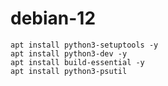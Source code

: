 # debian-12

```
apt install python3-setuptools -y
apt install python3-dev -y
apt install build-essential -y
apt install python3-psutil
```

